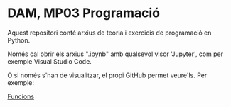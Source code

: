 # DAM, MP03 Programació

Aquest repositori conté arxius de teoria i exercicis de programació en Python.

Només cal obrir els arxius ".ipynb" amb qualsevol visor 'Jupyter', com per exemple Visual Studio Code.

O si només s'han de visualitzar, el propi GitHub permet veure'ls. Per exemple:

[Funcions](https://github.com/optimisme/DAM-MP03-Programacio/blob/main/Teoria/04a%20Funcions.ipynb)